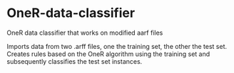 # OneR-data-classifier
OneR data classifier that works on modified aarf files

Imports data from two .arff files, one the training set, the other the test set.
Creates rules based on the OneR algorithm using the training set and subsequently classifies the test set instances.
